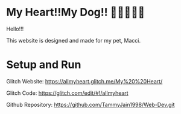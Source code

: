 # My Heart!!My Dog!! 🐶🐶🐶🐶🐶
Hello!!!

This website is designed and made for my pet, Macci. 

# Setup and Run
Glitch Website: https://allmyheart.glitch.me/My%20%20Heart/

Glitch Code: https://glitch.com/edit/#!/allmyheart

Github Repository: https://github.com/TammyJain1998/Web-Dev.git



